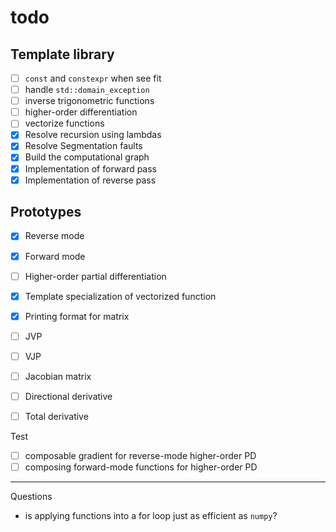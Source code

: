 # todo 

## Template library
- [ ] `const` and `constexpr` when see fit
- [ ] handle `std::domain_exception`
- [ ] inverse trigonometric functions
- [ ] higher-order differentiation
- [ ] vectorize functions 
- [x] Resolve recursion using lambdas
- [x] Resolve Segmentation faults
- [x] Build the computational graph
- [x] Implementation of forward pass
- [x] Implementation of reverse pass

## Prototypes
- [x] Reverse mode
- [x] Forward mode
- [ ] Higher-order partial differentiation
- [x] Template specialization of vectorized function
- [x] Printing format for matrix
- [ ] JVP
- [ ] VJP
- [ ] Jacobian matrix
- [ ] Directional derivative
- [ ] Total derivative 


Test
- [ ] composable gradient for reverse-mode higher-order PD
- [ ] composing forward-mode functions for higher-order PD

--- 
Questions
- is applying functions into a for loop just as efficient as `numpy`?

